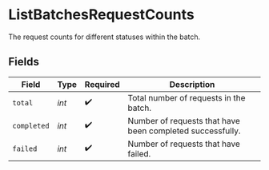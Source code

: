 # ListBatchesRequestCounts

The request counts for different statuses within the batch.


## Fields

| Field                                                     | Type                                                      | Required                                                  | Description                                               |
| --------------------------------------------------------- | --------------------------------------------------------- | --------------------------------------------------------- | --------------------------------------------------------- |
| `total`                                                   | *int*                                                     | :heavy_check_mark:                                        | Total number of requests in the batch.                    |
| `completed`                                               | *int*                                                     | :heavy_check_mark:                                        | Number of requests that have been completed successfully. |
| `failed`                                                  | *int*                                                     | :heavy_check_mark:                                        | Number of requests that have failed.                      |